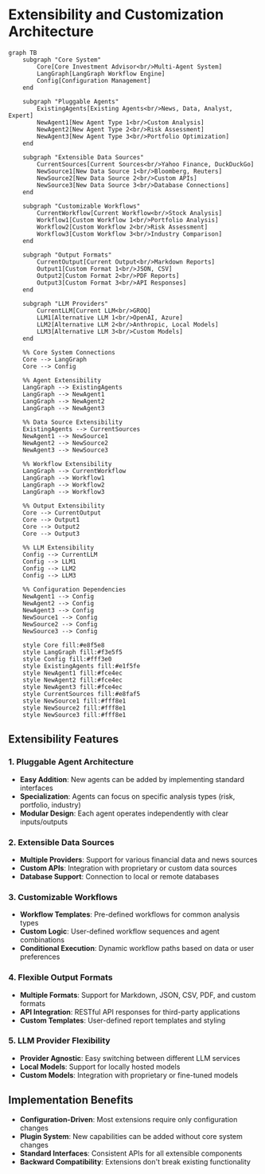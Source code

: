 # Extensibility and Customization Architecture

```mermaid
graph TB
    subgraph "Core System"
        Core[Core Investment Advisor<br/>Multi-Agent System]
        LangGraph[LangGraph Workflow Engine]
        Config[Configuration Management]
    end
    
    subgraph "Pluggable Agents"
        ExistingAgents[Existing Agents<br/>News, Data, Analyst, Expert]
        NewAgent1[New Agent Type 1<br/>Custom Analysis]
        NewAgent2[New Agent Type 2<br/>Risk Assessment]
        NewAgent3[New Agent Type 3<br/>Portfolio Optimization]
    end
    
    subgraph "Extensible Data Sources"
        CurrentSources[Current Sources<br/>Yahoo Finance, DuckDuckGo]
        NewSource1[New Data Source 1<br/>Bloomberg, Reuters]
        NewSource2[New Data Source 2<br/>Custom APIs]
        NewSource3[New Data Source 3<br/>Database Connections]
    end
    
    subgraph "Customizable Workflows"
        CurrentWorkflow[Current Workflow<br/>Stock Analysis]
        Workflow1[Custom Workflow 1<br/>Portfolio Analysis]
        Workflow2[Custom Workflow 2<br/>Risk Assessment]
        Workflow3[Custom Workflow 3<br/>Industry Comparison]
    end
    
    subgraph "Output Formats"
        CurrentOutput[Current Output<br/>Markdown Reports]
        Output1[Custom Format 1<br/>JSON, CSV]
        Output2[Custom Format 2<br/>PDF Reports]
        Output3[Custom Format 3<br/>API Responses]
    end
    
    subgraph "LLM Providers"
        CurrentLLM[Current LLM<br/>GROQ]
        LLM1[Alternative LLM 1<br/>OpenAI, Azure]
        LLM2[Alternative LLM 2<br/>Anthropic, Local Models]
        LLM3[Alternative LLM 3<br/>Custom Models]
    end
    
    %% Core System Connections
    Core --> LangGraph
    Core --> Config
    
    %% Agent Extensibility
    LangGraph --> ExistingAgents
    LangGraph --> NewAgent1
    LangGraph --> NewAgent2
    LangGraph --> NewAgent3
    
    %% Data Source Extensibility
    ExistingAgents --> CurrentSources
    NewAgent1 --> NewSource1
    NewAgent2 --> NewSource2
    NewAgent3 --> NewSource3
    
    %% Workflow Extensibility
    LangGraph --> CurrentWorkflow
    LangGraph --> Workflow1
    LangGraph --> Workflow2
    LangGraph --> Workflow3
    
    %% Output Extensibility
    Core --> CurrentOutput
    Core --> Output1
    Core --> Output2
    Core --> Output3
    
    %% LLM Extensibility
    Config --> CurrentLLM
    Config --> LLM1
    Config --> LLM2
    Config --> LLM3
    
    %% Configuration Dependencies
    NewAgent1 --> Config
    NewAgent2 --> Config
    NewAgent3 --> Config
    NewSource1 --> Config
    NewSource2 --> Config
    NewSource3 --> Config
    
    style Core fill:#e8f5e8
    style LangGraph fill:#f3e5f5
    style Config fill:#fff3e0
    style ExistingAgents fill:#e1f5fe
    style NewAgent1 fill:#fce4ec
    style NewAgent2 fill:#fce4ec
    style NewAgent3 fill:#fce4ec
    style CurrentSources fill:#e8faf5
    style NewSource1 fill:#fff8e1
    style NewSource2 fill:#fff8e1
    style NewSource3 fill:#fff8e1
```

## Extensibility Features

### 1. Pluggable Agent Architecture
- **Easy Addition**: New agents can be added by implementing standard interfaces
- **Specialization**: Agents can focus on specific analysis types (risk, portfolio, industry)
- **Modular Design**: Each agent operates independently with clear inputs/outputs

### 2. Extensible Data Sources
- **Multiple Providers**: Support for various financial data and news sources
- **Custom APIs**: Integration with proprietary or custom data sources
- **Database Support**: Connection to local or remote databases

### 3. Customizable Workflows
- **Workflow Templates**: Pre-defined workflows for common analysis types
- **Custom Logic**: User-defined workflow sequences and agent combinations
- **Conditional Execution**: Dynamic workflow paths based on data or user preferences

### 4. Flexible Output Formats
- **Multiple Formats**: Support for Markdown, JSON, CSV, PDF, and custom formats
- **API Integration**: RESTful API responses for third-party applications
- **Custom Templates**: User-defined report templates and styling

### 5. LLM Provider Flexibility
- **Provider Agnostic**: Easy switching between different LLM services
- **Local Models**: Support for locally hosted models
- **Custom Models**: Integration with proprietary or fine-tuned models

## Implementation Benefits

- **Configuration-Driven**: Most extensions require only configuration changes
- **Plugin System**: New capabilities can be added without core system changes
- **Standard Interfaces**: Consistent APIs for all extensible components
- **Backward Compatibility**: Extensions don't break existing functionality
